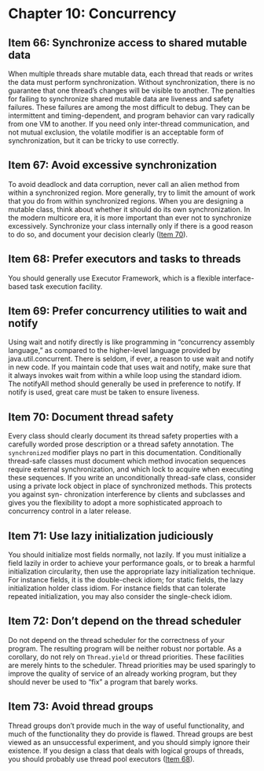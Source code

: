 # Chapter 10: Concurrency

## Item 66: Synchronize access to shared mutable data

When multiple threads share mutable data, each thread that reads or writes the data must perform synchronization. Without synchronization, there is no guarantee that one thread’s changes will be visible to another. The penalties for failing to synchronize shared mutable data are liveness and safety failures. These failures are among the most difficult to debug. They can be intermittent and timing-dependent, and program behavior can vary radically from one VM to another. If you need only inter-thread communication, and not mutual exclusion, the volatile modifier is an acceptable form of synchronization, but it can be tricky to use correctly.

## Item 67: Avoid excessive synchronization

To avoid deadlock and data corruption, never call an alien method from within a synchronized region. More generally, try to limit the amount of work that you do from within synchronized regions. When you are designing a mutable class, think about whether it should do its own synchronization. In the modern multicore era, it is more important than ever not to synchronize excessively. Synchronize your class internally only if there is a good reason to do so, and document your decision clearly ([Item 70](chapter-10.md#item-70-document-thread-safety)).

## Item 68: Prefer executors and tasks to threads

You should generally use Executor Framework, which is a flexible interface-based task execution facility.

## Item 69: Prefer concurrency utilities to wait and notify

Using wait and notify directly is like programming in “concurrency assembly language,” as compared to the higher-level language provided by java.util.concurrent. There is seldom, if ever, a reason to use wait and notify in new code. If you maintain code that uses wait and notify, make sure that it always invokes wait from within a while loop using the standard idiom. The notifyAll method should generally be used in preference to notify. If notify is used, great care must be taken to ensure liveness.

## Item 70: Document thread safety

Every class should clearly document its thread safety properties with a carefully worded prose description or a thread safety annotation. The `synchronized` modifier plays no part in this documentation. Conditionally thread-safe classes must document which method invocation sequences require external synchronization, and which lock to acquire when executing these sequences. If you write an unconditionally thread-safe class, consider using a private lock object in place of synchronized methods. This protects you against syn- chronization interference by clients and subclasses and gives you the flexibility to adopt a more sophisticated approach to concurrency control in a later release.

## Item 71: Use lazy initialization judiciously

You should initialize most fields normally, not lazily. If you must initialize a field lazily in order to achieve your performance goals, or to break a harmful initialization circularity, then use the appropriate lazy initialization technique. For instance fields, it is the double-check idiom; for static fields, the lazy initialization holder class idiom. For instance fields that can tolerate repeated initialization, you may also consider the single-check idiom.

## Item 72: Don’t depend on the thread scheduler

Do not depend on the thread scheduler for the correctness of your program. The resulting program will be neither robust nor portable. As a corollary, do not rely on `Thread.yield` or thread priorities. These facilities are merely hints to the scheduler. Thread priorities may be used sparingly to improve the quality of service of an already working program, but they should never be used to “fix” a program that barely works.

## Item 73: Avoid thread groups

Thread groups don’t provide much in the way of useful functionality, and much of the functionality they do provide is flawed. Thread groups are best viewed as an unsuccessful experiment, and you should simply ignore their existence. If you design a class that deals with logical groups of threads, you should probably use thread pool executors ([Item 68](chapter-10.md#item-68-prefer-executors-and-tasks-to-threads)).
